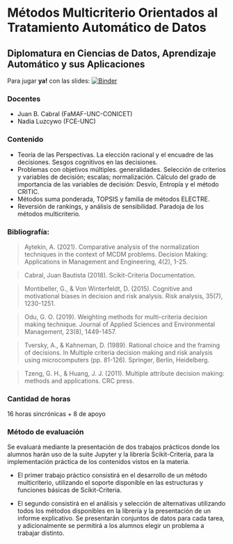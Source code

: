# Métodos Multicriterio Orientados al Tratamiento Automático de Datos
## Diplomatura en Ciencias de Datos, Aprendizaje Automático y sus Aplicaciones

Para jugar **ya!** con las slides: [![Binder](https://mybinder.org/badge_logo.svg)](https://mybinder.org/v2/gh/leliel12/diplodatos_mcda/2022)

### Docentes

- Juan B. Cabral (FaMAF-UNC-CONICET)
- Nadia Luzcywo (FCE-UNC)

### Contenido

- Teoría de las Perspectivas. La elección racional y el encuadre de las
  decisiones. Sesgos cognitivos en las decisiones.
- Problemas con objetivos múltiples. generalidades. Selección de criterios y
  variables de decisión; escalas; normalización. Cálculo del grado de
  importancia de las  variables de decisión: Desvío, Entropía y el método
  CRITIC.
- Métodos suma ponderada, TOPSIS y familia de métodos ELECTRE.
- Reversión de rankings, y análisis de sensibilidad. Paradoja de los
  métodos multicriterio.

### Bibliografía:

> Aytekin, A. (2021). Comparative analysis of the normalization techniques in
> the context of MCDM problems. Decision Making: Applications in Management
> and Engineering, 4(2), 1-25.

> Cabral, Juan Bautista (2018). Scikit-Criteria Documentation.

> Montibeller, G., & Von Winterfeldt, D. (2015). Cognitive and motivational
> biases in decision and risk analysis. Risk analysis, 35(7), 1230-1251.

> Odu, G. O. (2019). Weighting methods for multi-criteria decision making
> technique. Journal of Applied Sciences and Environmental Management, 23(8),
> 1449-1457.

> Tversky, A., & Kahneman, D. (1989). Rational choice and the framing of
> decisions. In Multiple criteria decision making and risk analysis using
> microcomputers (pp. 81-126). Springer, Berlin, Heidelberg.

> Tzeng, G. H., & Huang, J. J. (2011). Multiple attribute decision making:
> methods and applications. CRC press.

### Cantidad de horas

16 horas sincrónicas + 8 de apoyo


### Método de evaluación

Se evaluará mediante la presentación de dos trabajos prácticos donde los
alumnos harán uso de la suite Jupyter y la librería Scikit-Criteria, para la
implementación práctica de los contenidos vistos en la materia.


- El primer trabajo práctico consistirá en el desarrollo de un método
  multicriterio, utilizando el soporte disponible en las estructuras y
  funciones básicas de Scikit-Criteria.

- El segundo consistirá en el análisis y selección de alternativas utilizando
  todos los métodos disponibles en la librería y la presentación de un informe
  explicativo. Se presentarán conjuntos de datos para cada tarea, y
  adicionalmente se permitirá a los alumnos elegir un problema a trabajar
  distinto.
